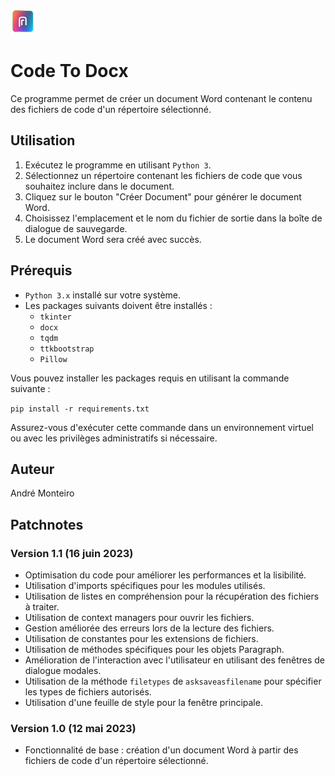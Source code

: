 ![Cover](https://github.com/Lumantis/CodeToWord/blob/main/Codetoword.png)
# Code To Docx

Ce programme permet de créer un document Word contenant le contenu des fichiers de code d'un répertoire sélectionné.

## Utilisation

1. Exécutez le programme en utilisant `Python 3`.
2. Sélectionnez un répertoire contenant les fichiers de code que vous souhaitez inclure dans le document.
3. Cliquez sur le bouton "Créer Document" pour générer le document Word.
4. Choisissez l'emplacement et le nom du fichier de sortie dans la boîte de dialogue de sauvegarde.
5. Le document Word sera créé avec succès.

## Prérequis

- `Python 3.x` installé sur votre système.
- Les packages suivants doivent être installés :
  - `tkinter`
  - `docx`
  - `tqdm`
  - `ttkbootstrap`
  - `Pillow`

Vous pouvez installer les packages requis en utilisant la commande suivante :

`pip install -r requirements.txt`

Assurez-vous d'exécuter cette commande dans un environnement virtuel ou avec les privilèges administratifs si nécessaire.

## Auteur

André Monteiro

## Patchnotes

### Version 1.1 (16 juin 2023)

- Optimisation du code pour améliorer les performances et la lisibilité.
- Utilisation d'imports spécifiques pour les modules utilisés.
- Utilisation de listes en compréhension pour la récupération des fichiers à traiter.
- Utilisation de context managers pour ouvrir les fichiers.
- Gestion améliorée des erreurs lors de la lecture des fichiers.
- Utilisation de constantes pour les extensions de fichiers.
- Utilisation de méthodes spécifiques pour les objets Paragraph.
- Amélioration de l'interaction avec l'utilisateur en utilisant des fenêtres de dialogue modales.
- Utilisation de la méthode `filetypes` de `asksaveasfilename` pour spécifier les types de fichiers autorisés.
- Utilisation d'une feuille de style pour la fenêtre principale.

### Version 1.0 (12 mai 2023)

- Fonctionnalité de base : création d'un document Word à partir des fichiers de code d'un répertoire sélectionné.

